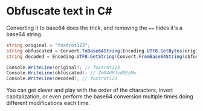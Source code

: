 # Obfuscate text in C#

Converting it to base64 does the trick, and removing the `==` hides it's a base64 string.

```cs
string original = "foxtrot123";
string obfuscated = Convert.ToBase64String(Encoding.UTF8.GetBytes(original)).Trim('=');
string decoded = Encoding.UTF8.GetString(Convert.FromBase64String(obfuscated + "=="));
```

```cs
Console.WriteLine(original); // foxtrot123
Console.WriteLine(obfuscated); // Zm94dHJvdDEyMw
Console.WriteLine(decoded); // foxtrot123
```

You can get clever and play with the order of the characters, invert capitalization, or even perform the base64 conversion multiple times doing different modifications each time.
